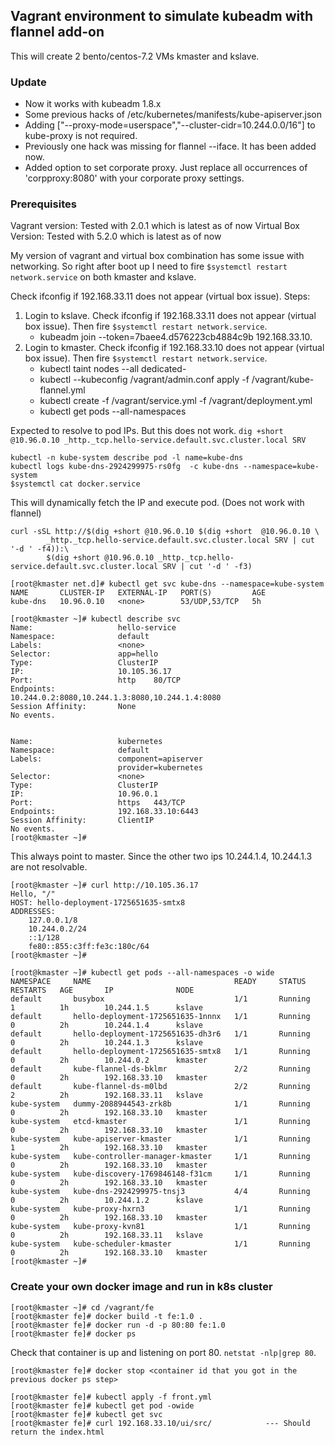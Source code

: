 ## Vagrant environment to simulate kubeadm with flannel add-on

This will create 2 bento/centos-7.2 VMs kmaster and kslave.


### Update

* Now it works with kubeadm 1.8.x
* Some previous hacks of /etc/kubernetes/manifests/kube-apiserver.json
* Adding ["--proxy-mode=userspace","--cluster-cidr=10.244.0.0/16"] to kube-proxy is not required.
* Previously one hack was missing for flannel --iface. It has been added now.
* Added option to set corporate proxy. Just replace all occurrences of 'corpproxy:8080' with your corporate proxy settings.

### Prerequisites

Vagrant version: Tested with 2.0.1 which is latest as of now
Virtual Box Version: Tested with 5.2.0 which is latest as of now

My version of vagrant and virtual box combination has some issue with networking. So right after boot up I need to fire `$systemctl restart network.service` on both kmaster and kslave.

Check ifconfig if 192.168.33.11 does not appear (virtual box issue).
Steps:

1. Login to kslave. Check ifconfig if 192.168.33.11 does not appear (virtual box issue). Then fire `$systemctl restart network.service`.
    * kubeadm join --token=7baee4.d576223cb4884c9b 192.168.33.10.
2. Login to kmaster. Check ifconfig if 192.168.33.10 does not appear (virtual box issue). Then fire `$systemctl restart network.service`.
    * kubectl taint nodes --all dedicated-
    * kubectl --kubeconfig /vagrant/admin.conf apply -f /vagrant/kube-flannel.yml
    * kubectl create -f /vagrant/service.yml -f /vagrant/deployment.yml    
    * kubectl get pods --all-namespaces

Expected to resolve to pod IPs. But this does not work. 
`dig +short  @10.96.0.10 _http._tcp.hello-service.default.svc.cluster.local SRV`     

````
kubectl -n kube-system describe pod -l name=kube-dns
kubectl logs kube-dns-2924299975-rs0fg  -c kube-dns --namespace=kube-system
$systemctl cat docker.service
````

This will dynamically fetch the IP and execute pod. (Does not work with flannel)

````
curl -sSL http://$(dig +short @10.96.0.10 $(dig +short  @10.96.0.10 \
        _http._tcp.hello-service.default.svc.cluster.local SRV | cut '-d ' -f4)):\
        $(dig +short @10.96.0.10 _http._tcp.hello-service.default.svc.cluster.local SRV | cut '-d ' -f3)
````



```
[root@kmaster net.d]# kubectl get svc kube-dns --namespace=kube-system
NAME       CLUSTER-IP   EXTERNAL-IP   PORT(S)         AGE
kube-dns   10.96.0.10   <none>        53/UDP,53/TCP   5h
```


```
[root@kmaster ~]# kubectl describe svc
Name:                   hello-service
Namespace:              default
Labels:                 <none>
Selector:               app=hello
Type:                   ClusterIP
IP:                     10.105.36.17
Port:                   http    80/TCP
Endpoints:              10.244.0.2:8080,10.244.1.3:8080,10.244.1.4:8080
Session Affinity:       None
No events.


Name:                   kubernetes
Namespace:              default
Labels:                 component=apiserver
                        provider=kubernetes
Selector:               <none>
Type:                   ClusterIP
IP:                     10.96.0.1
Port:                   https   443/TCP
Endpoints:              192.168.33.10:6443
Session Affinity:       ClientIP
No events.
[root@kmaster ~]#
```

This always point to master. Since the other two ips 10.244.1.4, 10.244.1.3 are not resolvable.

```
[root@kmaster ~]# curl http://10.105.36.17
Hello, "/"
HOST: hello-deployment-1725651635-smtx8
ADDRESSES:
    127.0.0.1/8
    10.244.0.2/24
    ::1/128
    fe80::855:c3ff:fe3c:180c/64
[root@kmaster ~]#
```

```
[root@kmaster ~]# kubectl get pods --all-namespaces -o wide
NAMESPACE     NAME                                READY     STATUS    RESTARTS   AGE       IP              NODE
default       busybox                             1/1       Running   1          1h        10.244.1.5      kslave
default       hello-deployment-1725651635-1nnnx   1/1       Running   0          2h        10.244.1.4      kslave
default       hello-deployment-1725651635-dh3r6   1/1       Running   0          2h        10.244.1.3      kslave
default       hello-deployment-1725651635-smtx8   1/1       Running   0          2h        10.244.0.2      kmaster
default       kube-flannel-ds-bklmr               2/2       Running   0          2h        192.168.33.10   kmaster
default       kube-flannel-ds-m0lbd               2/2       Running   2          2h        192.168.33.11   kslave
kube-system   dummy-2088944543-zrk8b              1/1       Running   0          2h        192.168.33.10   kmaster
kube-system   etcd-kmaster                        1/1       Running   0          2h        192.168.33.10   kmaster
kube-system   kube-apiserver-kmaster              1/1       Running   1          2h        192.168.33.10   kmaster
kube-system   kube-controller-manager-kmaster     1/1       Running   0          2h        192.168.33.10   kmaster
kube-system   kube-discovery-1769846148-f31cm     1/1       Running   0          2h        192.168.33.10   kmaster
kube-system   kube-dns-2924299975-tnsj3           4/4       Running   0          2h        10.244.1.2      kslave
kube-system   kube-proxy-hxrn3                    1/1       Running   0          2h        192.168.33.10   kmaster
kube-system   kube-proxy-kvn81                    1/1       Running   0          2h        192.168.33.11   kslave
kube-system   kube-scheduler-kmaster              1/1       Running   0          2h        192.168.33.10   kmaster
[root@kmaster ~]#
```



### Create your own docker image and run in k8s cluster
```
[root@kmaster ~]# cd /vagrant/fe
[root@kmaster fe]# docker build -t fe:1.0 .
[root@kmaster fe]# docker run -d -p 80:80 fe:1.0
[root@kmaster fe]# docker ps
```

Check that container is up and listening on port 80. `netstat -nlp|grep 80`.

```
[root@kmaster fe]# docker stop <container id that you got in the previous docker ps step>
```

```
[root@kmaster fe]# kubectl apply -f front.yml
[root@kmaster fe]# kubectl get pod -owide
[root@kmaster fe]# kubectl get svc
[root@kmaster fe]# curl 192.168.33.10/ui/src/            --- Should return the index.html
```

